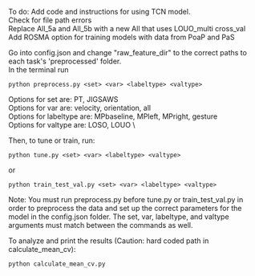 To do: Add code and instructions for using TCN model. \
Check for file path errors \
Replace All_5a and All_5b with a new All that uses LOUO_multi cross_val \
Add ROSMA option for training models with data from PoaP and PaS




Go into config.json and change "raw_feature_dir" to the correct paths to each task's 'preprocessed' folder. \
In the terminal run
```
python preprocess.py <set> <var> <labeltype> <valtype>
```
Options for set are: PT, JIGSAWS \
Options for var are: velocity, orientation, all \
Options for labeltype are: MPbaseline, MPleft, MPright, gesture \
Options for valtype are: LOSO, LOUO \

Then, to tune or train, run:
```
python tune.py <set> <var> <labeltype> <valtype>
```
or 
```
python train_test_val.py <set> <var> <labeltype> <valtype>
```
Note: You must run preprocess.py before tune.py or train_test_val.py in order to preprocess the data and set up the correct parameters for the model in the config.json folder.
The set, var, labeltype, and valtype arguments must match between the commands as well.

To analyze and print the results (Caution: hard coded path in calculate_mean_cv):
```
python calculate_mean_cv.py
```
